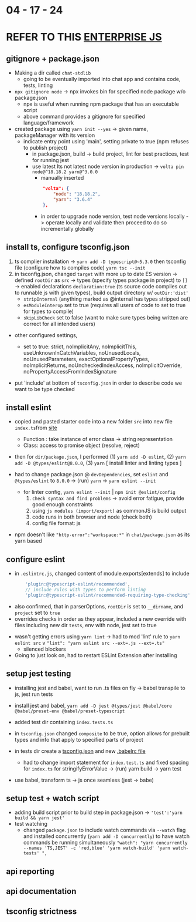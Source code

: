 # 04 - 17 - 24
# REFER TO THIS [ENTERPRISE JS](https://www.typescript-training.com/course/enterprise-v2/02-ts-library-zero-to-one/)
## gitignore + package.json
- Making a dir called `chat-stdlib`
    * going to be eventually imported into chat app and contains code, tests, linting
- `npx gitignore node` -> npx invokes bin for specified node package w/o package.json
    * npx is useful when running npm package that has an executable script
    * above command provides a gitignore for specified language/framework
- created package using `yarn init --yes` -> given name, packageManager with its version
    * indicate entry point using 'main', setting private to true (npm refuses to publish project)
        - in package.json, build -> build project, lint for best practices, test for running jest
        - use latest lts not latest node version in production -> `volta pin node@^18.18.2 yarn@^3.0.0`
            * manually inserted
            ```json
                "volta": {
                    "node": "18.18.2",
                    "yarn": "3.6.4"
                },
            ```
            * in order to upgrade node version, test node versions locally -> operate locally and validate then proceed to do so incrementally globally

## install ts, configure tsconfig.json
1. ts complier installation -> `yarn add -D typescript@~5.3.0` then tsconfig file (configure how ts compiles code) `yarn tsc --init`
2. in tsconfig.json, changed `target` with more up to date ES version -> defined `rootDir` as `src` -> types (specify types package in project) to `[]` -> enabled declarations `declaration:true` (ts source code compiles out to runnable js with given types), build output directory w/ `outDir:'dist'`
    - `stripInternal` (anything marked as @internal has types stripped out)
    - `esModuleInterop` set to true (requires all users of code to set to true for types to compile)
    - `skipLibCheck` set to false (want to make sure types being written are correct for all intended users)

* other configured settings,
    - set to true: strict, noImplicitAny, noImplicitThis, useUnknownInCatchVariables, noUnusedLocals, noUnusedParameters, exactOptionalPropertyTypes, noImplicitReturns, noUncheckedIndexAccess, noImplicitOverride, noPropertyAccessFromIndexSignature

* put 'include' at bottom of `tsconfig.json` in order to describe code we want to be type checked

## install eslint
- copied and pasted starter code into a new folder `src` into new file `index.ts`from [site](https://www.typescript-training.com/course/enterprise-v2/02-ts-library-zero-to-one/)
    - Function : take instance of error class -> string representation
    - Class: access to promise object (resolve, reject)

- then for `dir/package.json`, I performed (1) `yarn add -D eslint`, (2) `yarn add -D @types/eslint@8.0.0`, (3) `yarn` [ install linter and linting types ]

* had to change package.json @ `devDependencies`, set `eslint` and `@types/eslint` to `8.0.0` -> (run) `yarn` -> `yarn eslint --init`
    - for linter config, `yarn eslint --init` | `npm init @eslint/config`
        1. `check syntax and find problems` -> avoid error fatigue, provide good enough constraints
        2. using `js modules (import/export)` as commonJS is build output
        3. code runs in both browser and node (check both)
        4. config file format: js

* npm doesn't like `"http-error":"workspace:*"` in `chat/package.json` as its yarn based

## configure eslint
- in `.eslintrc.js`, changed content of module.exports[extends] to include
    ```js
        'plugin:@typescript-eslint/recommended',
        // include rules with types to perform linting
        'plugin:@typescript-eslint/recommended-requiring-type-checking'
    ```
* also confirmed, that in parserOptions, `rootDir` is set to `__dirname`, and `project` set to `true`
* overrides checks in order as they appear, included a new override with files including new dir `tests`, env with node, jest set to true

- wasn't getting errors using `yarn lint` -> had to mod 'lint' rule to `yarn eslint src` v `"lint": "yarn eslint src --ext=.js --ext=.ts"`
    * silenced blockers
- Going to just look on, had to restart ESLint Extension after installing

## setup jest testing
- installing jest and babel, want to run .ts files on fly -> babel transpile to js, jest run tests

- install jest and babel, `yarn add -D jest @types/jest @babel/core @babel/preset-env @babel/preset-typescript`
- added test dir containing `index.tests.ts`
- in `tsconfig.json` changed `composite` to be true, option allows for prebuilt types and info that apply to specified parts of project
- in tests dir create a [tsconfig.json](./typescript-courses/packages/chat-stdlib/tsconfig.json) and new [.babelrc file](./typescript-courses/packages/chat-stdlib)
    * had to change import statement for `index.test.ts` and fixed spacing for `index.ts` for stringifyErrorValue -> (run) yarn build -> yarn test
- use babel, transform ts -> js once seamless (jest -> babe)

## setup test + watch script
- adding build script prior to build step in package.json -> `'test':'yarn build && yarn jest'`
- test watching
    * changed `package.json` to include watch commands via `--watch` flag and installed concurrently (`yarn add -D concurrently`) to have watch commands be running simultaneously `"watch": "yarn concurrently --names 'TS,JEST' -c 'red,blue' 'yarn watch-build' 'yarn watch-tests' ",`

## api reporting
## api documentation
## tsconfig strictness
